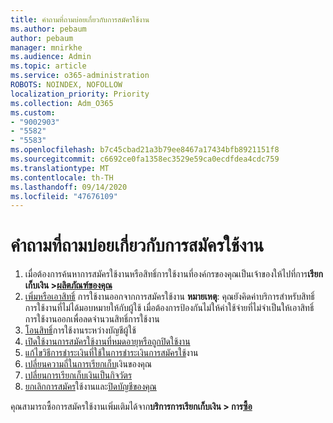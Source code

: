 ```yaml
---
title: คำถามที่ถามบ่อยเกี่ยวกับการสมัครใช้งาน
ms.author: pebaum
author: pebaum
manager: mnirkhe
ms.audience: Admin
ms.topic: article
ms.service: o365-administration
ROBOTS: NOINDEX, NOFOLLOW
localization_priority: Priority
ms.collection: Adm_O365
ms.custom:
- "9002903"
- "5582"
- "5583"
ms.openlocfilehash: b7c45cbad21a3b79ee8467a17434bfb8921151f8
ms.sourcegitcommit: c6692ce0fa1358ec3529e59ca0ecdfdea4cdc759
ms.translationtype: MT
ms.contentlocale: th-TH
ms.lasthandoff: 09/14/2020
ms.locfileid: "47676109"
---
```

# <a name="license-or-subscription-faq"></a>คำถามที่ถามบ่อยเกี่ยวกับการสมัครใช้งาน

1. เมื่อต้องการค้นหาการสมัครใช้งานหรือสิทธิ์การใช้งานที่องค์กรของคุณเป็นเจ้าของให้ไปที่การ**เรียกเก็บเงิน >[ผลิตภัณฑ์ของคุณ](https://go.microsoft.com/fwlink/p/?linkid=842054)** 
2. [เพิ่มหรือเอาสิทธิ์](https://docs.microsoft.com/alchemyinsights/how-to-add-or-reduce-licenses) การใช้งานออกจากการสมัครใช้งาน **หมายเหตุ**: คุณยังคิดค่าบริการสำหรับสิทธิ์การใช้งานที่ไม่ได้มอบหมายให้กับผู้ใช้ เมื่อต้องการป้องกันไม่ให้ค่าใช้จ่ายที่ไม่จำเป็นให้เอาสิทธิ์การใช้งานออกเพื่อลดจำนวนสิทธิ์การใช้งาน 
3. [โอนสิทธิ์](https://docs.microsoft.com/alchemyinsights/transfer-licenses-between-tenants)การใช้งานระหว่างบัญชีผู้ใช้ 
4. [เปิดใช้งานการสมัครใช้งานที่หมดอายุหรือถูกปิดใช้งาน](https://go.microsoft.com/fwlink/?linkid=2117519) 
5. [แก้ไขวิธีการชำระเงินที่ใช้ในการชำระเงินการสมัครใช้](https://go.microsoft.com/fwlink/?linkid=2117167)งาน 
6. [เปลี่ยนความถี่ในการเรียกเก็บ](https://go.microsoft.com/fwlink/?linkid=2119112)เงินของคุณ 
7. [เปลี่ยนการเรียกเก็บเงินเป็นกิจวัตร](https://go.microsoft.com/fwlink/?linkid=2119216) 
8. [ยกเลิกการสมัคร](https://go.microsoft.com/fwlink/?linkid=2119113)ใช้งานและ[ปิดบัญชีของคุณ](https://docs.microsoft.com/alchemyinsights/how-to-close-your-account) 

คุณสามารถซื้อการสมัครใช้งานเพิ่มเติมได้จาก**บริการการเรียกเก็บเงิน > การ[ซื้อ](https://go.microsoft.com/fwlink/p/?linkid=868433)**
